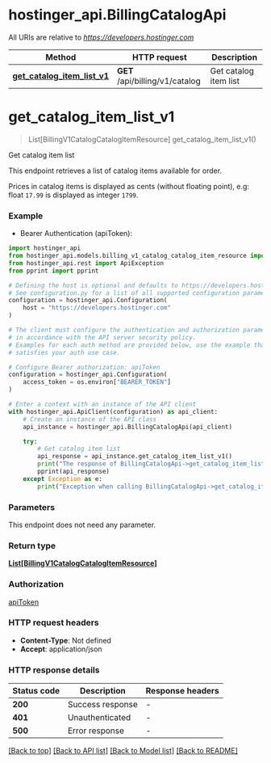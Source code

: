 # hostinger_api.BillingCatalogApi

All URIs are relative to *https://developers.hostinger.com*

Method | HTTP request | Description
------------- | ------------- | -------------
[**get_catalog_item_list_v1**](BillingCatalogApi.md#get_catalog_item_list_v1) | **GET** /api/billing/v1/catalog | Get catalog item list


# **get_catalog_item_list_v1**
> List[BillingV1CatalogCatalogItemResource] get_catalog_item_list_v1()

Get catalog item list

This endpoint retrieves a list of catalog items available for order. 

Prices in catalog items is displayed as cents (without floating point), e.g: float `17.99` is displayed as integer `1799`.

### Example

* Bearer Authentication (apiToken):

```python
import hostinger_api
from hostinger_api.models.billing_v1_catalog_catalog_item_resource import BillingV1CatalogCatalogItemResource
from hostinger_api.rest import ApiException
from pprint import pprint

# Defining the host is optional and defaults to https://developers.hostinger.com
# See configuration.py for a list of all supported configuration parameters.
configuration = hostinger_api.Configuration(
    host = "https://developers.hostinger.com"
)

# The client must configure the authentication and authorization parameters
# in accordance with the API server security policy.
# Examples for each auth method are provided below, use the example that
# satisfies your auth use case.

# Configure Bearer authorization: apiToken
configuration = hostinger_api.Configuration(
    access_token = os.environ["BEARER_TOKEN"]
)

# Enter a context with an instance of the API client
with hostinger_api.ApiClient(configuration) as api_client:
    # Create an instance of the API class
    api_instance = hostinger_api.BillingCatalogApi(api_client)

    try:
        # Get catalog item list
        api_response = api_instance.get_catalog_item_list_v1()
        print("The response of BillingCatalogApi->get_catalog_item_list_v1:\n")
        pprint(api_response)
    except Exception as e:
        print("Exception when calling BillingCatalogApi->get_catalog_item_list_v1: %s\n" % e)
```



### Parameters

This endpoint does not need any parameter.

### Return type

[**List[BillingV1CatalogCatalogItemResource]**](BillingV1CatalogCatalogItemResource.md)

### Authorization

[apiToken](../README.md#apiToken)

### HTTP request headers

 - **Content-Type**: Not defined
 - **Accept**: application/json

### HTTP response details

| Status code | Description | Response headers |
|-------------|-------------|------------------|
**200** | Success response |  -  |
**401** | Unauthenticated |  -  |
**500** | Error response |  -  |

[[Back to top]](#) [[Back to API list]](../README.md#documentation-for-api-endpoints) [[Back to Model list]](../README.md#documentation-for-models) [[Back to README]](../README.md)

